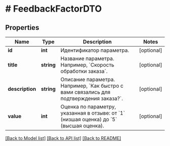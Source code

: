 # # FeedbackFactorDTO

## Properties

Name | Type | Description | Notes
------------ | ------------- | ------------- | -------------
**id** | **int** | Идентификатор параметра. | [optional]
**title** | **string** | Название параметра. Например, &#x60;Скорость обработки заказа&#x60;. | [optional]
**description** | **string** | Описание параметра. Например, &#x60;Как быстро с вами связались для подтверждения заказа?&#x60;. | [optional]
**value** | **int** | Оценка по параметру, указанная в отзыве: от &#x60;1&#x60; (низшая оценка) до &#x60;5&#x60; (высшая оценка). | [optional]

[[Back to Model list]](../../README.md#models) [[Back to API list]](../../README.md#endpoints) [[Back to README]](../../README.md)
